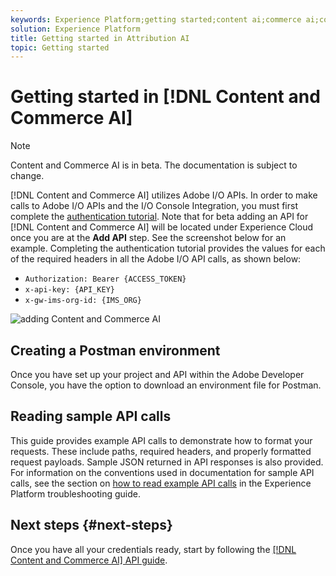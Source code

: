 ```yaml
---
keywords: Experience Platform;getting started;content ai;commerce ai;content and commerce ai
solution: Experience Platform
title: Getting started in Attribution AI
topic: Getting started  
---
```


# Getting started in [!DNL Content and Commerce AI]

>[!NOTE]
>
>Content and Commerce AI is in beta. The documentation is subject to change.

[!DNL Content and Commerce AI] utilizes Adobe I/O APIs. In order to make calls to Adobe I/O APIs and the I/O Console Integration, you must first complete the [authentication tutorial](../../tutorials/authentication.md). Note that for beta adding an API for [!DNL Content and Commerce AI] will be located under Experience Cloud once you are at the **Add API** step. See the screenshot below for an example. Completing the authentication tutorial provides the values for each of the required headers in all the Adobe I/O API calls, as shown below:

- `Authorization: Bearer {ACCESS_TOKEN}`
- `x-api-key: {API_KEY}`
- `x-gw-ims-org-id: {IMS_ORG}`

![adding Content and Commerce AI]()

## Creating a Postman environment

Once you have set up your project and API within the Adobe Developer Console, you have the option to download an environment file for Postman.

## Reading sample API calls

This guide provides example API calls to demonstrate how to format your requests. These include paths, required headers, and properly formatted request payloads. Sample JSON returned in API responses is also provided. For information on the conventions used in documentation for sample API calls, see the section on [how to read example API calls](../../landing/troubleshooting.md) in the Experience Platform troubleshooting guide.

## Next steps {#next-steps}

Once you have all your credentials ready, start by following the [[!DNL Content and Commerce AI] API guide](./api/color-extraction.md). 